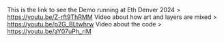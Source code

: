 This is the link to see the Demo running at Eth Denver 2024 > https://youtu.be/Z-rft9ThRMM
Video about how art and layers are mixed > https://youtu.be/p2G_BLtwhrw
Video about the code > https://youtu.be/aY07uPh_riM
